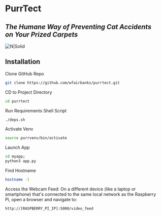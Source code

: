 # PurrTect
## _The Humane Way of Preventing Cat Accidents on Your Prized Carpets_

![N|Solid](https://i.imgur.com/IXANIV7.png)
## Installation

Clone GitHub Repo
```sh
git clone https://github.com/wfairbanks/purrtect.git
```

CD to Project Directory
```sh
cd purrtect
```

Run Requirements Shell Script
```sh
./deps.sh
```

Activate Venv
```sh
source purrvenv/bin/activate
```

Launch App
```sh
cd myapp;
python3 app.py
```

Find Hostname
```sh
hostname -I
```

Access the Webcam Feed: On a different device (like a laptop or smartphone) that's connected to the same local network as the Raspberry Pi, open a browser and navigate to:
```sh
http://[RASPBERRY_PI_IP]:5000/video_feed
```
